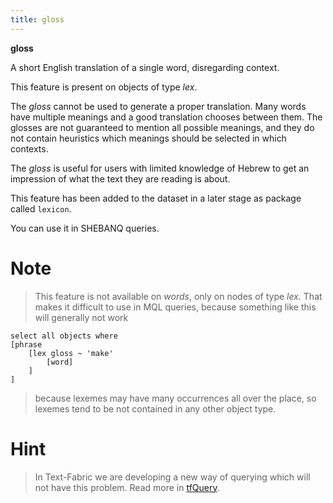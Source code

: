 ```yaml
---
title: gloss
---
```


**gloss**

A short English translation of a single word, disregarding context.

This feature is present on objects of type *lex*.

The *gloss* cannot be used to generate a proper translation.
Many words have multiple meanings and a good translation chooses between them.
The glosses are not guaranteed to mention all possible meanings, and they 
do not contain heuristics which meanings should be selected in which contexts.

The *gloss* is useful for users with limited knowledge of Hebrew to get an impression
of what the text they are reading is about.

This feature has been added to the dataset in a later stage as package called `lexicon`.

You can use it in SHEBANQ queries.

# Note
> This feature is not available on *words*, only on nodes of type *lex*.
That makes it difficult to use in MQL queries, because something like this will generally not work

```
select all objects where
[phrase
    [lex gloss ~ 'make'
        [word]
    ]
]
```

> because lexemes may have many occurrences all over the place,
so lexemes tend to be not contained in any other object type.

# Hint
> In Text-Fabric we are developing a new way of querying which will not have this problem.
Read more in [tfQuery](https://github.com/ETCBC/text-fabric/blob/master/tfql/tfQuery.ipynb).

